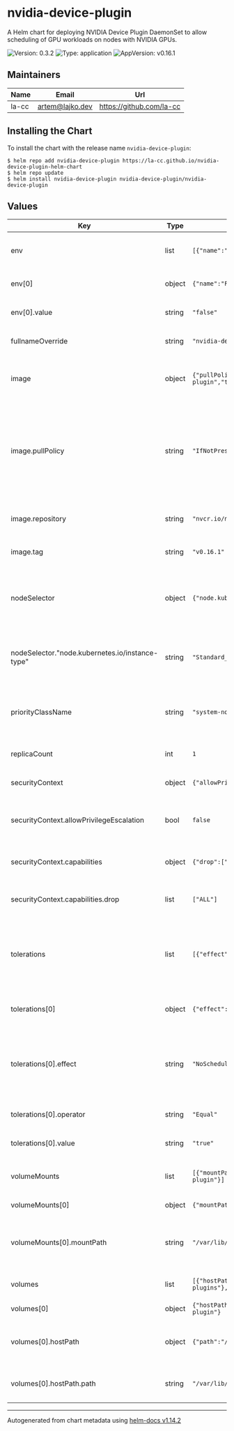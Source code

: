 # nvidia-device-plugin

A Helm chart for deploying NVIDIA Device Plugin DaemonSet to allow scheduling of GPU workloads on nodes with NVIDIA GPUs.

![Version: 0.3.2](https://img.shields.io/badge/Version-0.3.2-informational?style=flat-square)
![Type: application](https://img.shields.io/badge/Type-application-informational?style=flat-square)
![AppVersion: v0.16.1](https://img.shields.io/badge/AppVersion-v0.16.1-informational?style=flat-square)

## Maintainers

| Name | Email | Url |
| ---- | ------ | --- |
| la-cc | <artem@lajko.dev> | <https://github.com/la-cc> |

## Installing the Chart

To install the chart with the release name `nvidia-device-plugin`:

```console
$ helm repo add nvidia-device-plugin https://la-cc.github.io/nvidia-device-plugin-helm-chart
$ helm repo update
$ helm install nvidia-device-plugin nvidia-device-plugin/nvidia-device-plugin
```

## Values

| Key | Type | Default | Description |
|-----|------|---------|-------------|
| env | list | `[{"name":"FAIL_ON_INIT_ERROR","value":"false"}]` | Environment variables to set in the container. |
| env[0] | object | `{"name":"FAIL_ON_INIT_ERROR","value":"false"}` | Name of the environment variable. |
| env[0].value | string | `"false"` | Value of the environment variable. |
| fullnameOverride | string | `"nvidia-device-plugin"` | Override the full name of the chart. |
| image | object | `{"pullPolicy":"IfNotPresent","repository":"nvcr.io/nvidia/k8s-device-plugin","tag":"v0.16.1"}` | Configuration for the Docker image used by the pod. |
| image.pullPolicy | string | `"IfNotPresent"` | The pull policy for the image. IfNotPresent means the image will only be pulled if it is not already present locally. |
| image.repository | string | `"nvcr.io/nvidia/k8s-device-plugin"` | The Docker repository to pull the image from. |
| image.tag | string | `"v0.16.1"` | The specific tag of the image to use. |
| nodeSelector | object | `{"node.kubernetes.io/instance-type":"Standard_NC6s_v3"}` | Constraints to ensure pods are scheduled on nodes with specific attributes. |
| nodeSelector."node.kubernetes.io/instance-type" | string | `"Standard_NC6s_v3"` | Only schedule pods on nodes with this instance type. |
| priorityClassName | string | `"system-node-critical"` | Priority class name for the pod, indicating its scheduling priority. |
| replicaCount | int | `1` | Number of pod replicas to deploy. |
| securityContext | object | `{"allowPrivilegeEscalation":false,"capabilities":{"drop":["ALL"]}}` | Security options for the pod. |
| securityContext.allowPrivilegeEscalation | bool | `false` | Prevent privilege escalation within the container. |
| securityContext.capabilities | object | `{"drop":["ALL"]}` | Capabilities to add or drop from the default set. |
| securityContext.capabilities.drop | list | `["ALL"]` | Drop all capabilities for the container. |
| tolerations | list | `[{"effect":"NoSchedule","key":"ai","operator":"Equal","value":"true"}]` | Tolerations for taints on nodes, allowing pods to be scheduled on tainted nodes. |
| tolerations[0] | object | `{"effect":"NoSchedule","key":"ai","operator":"Equal","value":"true"}` | The taint key that the toleration applies to. |
| tolerations[0].effect | string | `"NoSchedule"` | The effect of the taint; pods with this toleration can be scheduled on nodes with the taint. |
| tolerations[0].operator | string | `"Equal"` | The operator to use for the toleration. |
| tolerations[0].value | string | `"true"` | The value of the taint to tolerate. |
| volumeMounts | list | `[{"mountPath":"/var/lib/kubelet/device-plugins","name":"device-plugin"}]` | Volumes to mount into the container. |
| volumeMounts[0] | object | `{"mountPath":"/var/lib/kubelet/device-plugins","name":"device-plugin"}` | Name of the volume. |
| volumeMounts[0].mountPath | string | `"/var/lib/kubelet/device-plugins"` | Path inside the container where the volume should be mounted. |
| volumes | list | `[{"hostPath":{"path":"/var/lib/kubelet/device-plugins"},"name":"device-plugin"}]` | Volumes to be used by the pod. |
| volumes[0] | object | `{"hostPath":{"path":"/var/lib/kubelet/device-plugins"},"name":"device-plugin"}` | Name of the volume. |
| volumes[0].hostPath | object | `{"path":"/var/lib/kubelet/device-plugins"}` | Use a directory from the host node's filesystem. |
| volumes[0].hostPath.path | string | `"/var/lib/kubelet/device-plugins"` | Path on the host node to use as the volume. |

----------------------------------------------
Autogenerated from chart metadata using [helm-docs v1.14.2](https://github.com/norwoodj/helm-docs/releases/v1.14.2)

